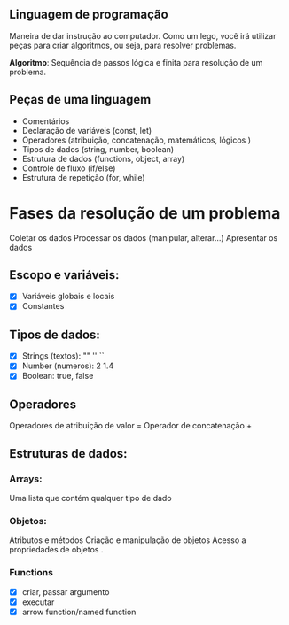 ## Linguagem de programação
Maneira de dar instrução ao computador.
Como um lego, você irá utilizar peças para criar algoritmos, ou seja, para resolver problemas.

**Algoritmo**: Sequência de passos lógica e finita para resolução de um problema.

## Peças de uma linguagem
- Comentários
- Declaração de variáveis (const, let)
- Operadores (atribuição, concatenação, matemáticos, lógicos )
- Tipos de dados (string, number, boolean)
- Estrutura de dados (functions, object, array)
- Controle de fluxo (if/else)
- Estrutura de repetição (for, while)

# Fases da resolução de um problema
Coletar os dados
Processar os dados (manipular, alterar...)
Apresentar os dados

## Escopo e variáveis:
- [x] Variáveis globais e locais
- [x] Constantes

## Tipos de dados:

- [x] Strings (textos): "" '' ``
- [x] Number (numeros): 2 1.4
- [x] Boolean: true, false

## Operadores

Operadores de atribuição de valor =
Operador de concatenação +

## Estruturas de dados:

### Arrays:

Uma lista que contém qualquer tipo de dado

### Objetos:

Atributos e métodos
Criação e manipulação de objetos
Acesso a propriedades de objetos .

### Functions

- [x] criar, passar argumento
- [x] executar
- [x] arrow function/named function
